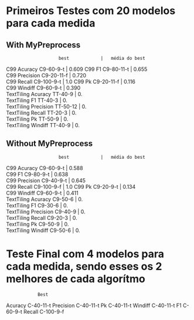

# Primeiros Testes com 20 modelos para cada medida

## With MyPreprocess

	
						best			| 	média do best
C99 Acuracy				C9-60-9-t		| 	0.609
C99 F1					C9-80-11-t		| 	0.655	
C99 Precision			C9-20-11-f		| 	0.720	
C99 Recall				C9-100-9-t		| 	1.0	
C99 Pk					C9-20-11-f		| 	0.116	
C99 Windiff				C9-60-9-t		| 	0.390 	
TextTiling Acuracy		TT-40-9			| 	0.	
TextTiling F1			TT-40-3			| 	0.	
TextTiling Precision	TT-50-12		| 	0.	
TextTiling Recall		TT-20-3			| 	0.	
TextTiling Pk			TT-50-9			| 	0.	
TextTiling Windiff		TT-40-9			| 	0.	



## Without MyPreprocess


						best			| 	média do best
C99 Acuracy				C9-60-9-t		| 	0.588	
C99 F1					C9-80-9-t		| 	0.638	
C99 Precision			C9-40-9-t		| 	0.645	
C99 Recall				C9-100-9-f		| 	1.0	
C99 Pk					C9-20-9-t		| 	0.134 	
C99 Windiff				C9-60-9-t		| 	0.411	
TextTiling Acuracy		C9-50-6			| 	0.	
TextTiling F1			C9-30-6			| 	0.	
TextTiling Precision	C9-40-9			|	0.	
TextTiling Recall		C9-20-3			| 	0.	
TextTiling Pk			C9-50-9			| 	0.	
TextTiling Windiff		C9-50-6			| 	0.	










# Teste Final com 4 modelos para cada medida, sendo esses os 2 melhores de cada algorítmo



				Best
Acuracy			C-40-11-t
Precision		C-40-11-t
Pk				C-40-11-t
Windiff			C-40-11-t
F1				C-60-9-t
Recall			C-100-9-f




